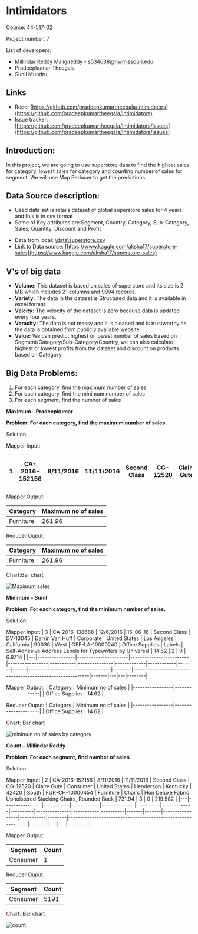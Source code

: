 # Intimidators
Course: 44-517-02

Project number: 7

List of developers:
- Millindar Reddy Maligireddy - s534638@nwmissouri.edu
- Pradeepkumar Theegala 
- Sunil Mundru 

## Links
- Repo: [https://github.com/pradeepkumartheegala/Intimidators](https://github.com/pradeepkumartheegala/Intimidators)
- Issue tracker: [https://github.com/pradeepkumartheegala/Intimidators/issues](https://github.com/pradeepkumartheegala/Intimidators/issues)
## Introduction:
In this project, we are going to use superstore data to find the highest sales for category, lowest sales for category and counting number of sales for segment. We will use Map Reducer to get the predictions.
## Data Source description:
* Used data set is retails dataset of global superstore sales for 4 years and this is in csv format
* Some of Key attributes are Segment, Country, Category, Sub-Category, Sales, Quantity, Discount and Profit
- Data from local: [\data\superstore.csv](https://github.com/pradeepkumartheegala/Intimidators/blob/master/data/superstore.csv)
- Link to Data source: [https://www.kaggle.com/aksha17/superstore-sales](https://www.kaggle.com/aksha17/superstore-sales)

## V's of big data
* **Volume:**   This dataset is based on sales of superstore and its size is 2 MB which includes 21 columns and 9994 records.
* **Variety:**  The data in the dataset is Structured data and it is available in excel format.
* **Velcity:**  The velocity of the dataset is zero because data is updated every four years.
* **Veracity:** The data is not messy and it is cleaned and is trustworthy as the data is obtained from publicly available website.
* **Value:**    We can predict highest or lowest number of sales based on Segment/Category/Sub-Category/Country, we can also calculate highest or lowest profits from the dataset and discount on products based on Category.

## Big Data Problems:
1. For each category, find the maximum number of sales
1. For each category, find the minimum number of sales
1. For each segment, find the number of sales

**Maximum - Pradeepkumar**

**Problem: For each category, find the maximum number of sales.**

Solution:

Mapper Input: 

| 1 | CA-2016-152156 | 8/11/2016 | 11/11/2016 | Second Class | CG-12520 | Claire Gute | Consumer | United States | Henderson | Kentucky | 42420 | South | FUR-BO-10001798 | Furniture | Bookcases | Bush Somerset Collection Bookcase | 261.96 | 2 | 0 | 41.9136 |
|---|----------------|-----------|------------|--------------|----------|-------------|----------|---------------|-----------|----------|-------|-------|-----------------|-----------|-----------|-----------------------------------|--------|---|---|---------|


Mapper Output:

| Category  | Maximum no of sales |
|-----------|---------------------|
| Furniture | 261.96              |

Reducer Ouput:

| Category  | Maximum no of sales |
|-----------|---------------------|
| Furniture | 261.96              |

Chart:Bar chart

![Maximum sales](https://raw.githubusercontent.com/pradeepkumartheegala/Intimidators/master/images/maximum-sales-category.png)

**Minimum - Sunil**

**Problem: For each category, find the minimum number of sales.**


Solution:

Mapper Input:
| 3 | CA-2016-138688 | 12/6/2016 | 16-06-16 | Second Class | DV-13045 | Darrin Van Huff | Corporate | United States | Los Angeles | California | 90036 | West | OFF-LA-10000240 | Office Supplies | Labels | Self-Adhesive Address Labels for Typewriters by Universal | 14.62 | 2 | 0 | 6.8714 |
|---|----------------|-----------|----------|--------------|----------|-----------------|-----------|---------------|-------------|------------|-------|------|-----------------|-----------------|--------|-----------------------------------------------------------|-------|---|---|--------|


Mapper Output:
| Category        | Minimum no of sales |
|-----------------|---------------------|
| Office Supplies | 14.62               |

Reducer Ouput:
| Category        | Minimum no of sales |
|-----------------|---------------------|
| Office Supplies | 14.62               |

Chart: Bar chart 

![minimun no of sales by category](https://raw.githubusercontent.com/pradeepkumartheegala/Intimidators/master/images/minimum-sales-category.jpeg)

**Count - Millindar Reddy**

**Problem: For each segment, find number of sales**


Solution:

Mapper Input:
| 2 | CA-2016-152156 | 8/11/2016 | 11/11/2016 | Second Class | CG-12520 | Claire Gute | Consumer | United States | Henderson | Kentucky | 42420 | South | FUR-CH-10000454 | Furniture | Chairs | Hon Deluxe Fabric Upholstered Stacking Chairs, Rounded Back | 731.94 | 3 | 0 | 219.582 |
|---|----------------|-----------|------------|--------------|----------|-------------|----------|---------------|-----------|----------|-------|-------|-----------------|-----------|--------|-------------------------------------------------------------|--------|---|---|---------|


Mapper Output:

| Segment  | Count |
|----------|-------|
| Consumer | 1     |

Reducer Ouput:

| Segment  | Count |
|----------|-------|
| Consumer | 5191  |

Chart: Bar chart

 ![count](https://raw.githubusercontent.com/pradeepkumartheegala/Intimidators/master/images/count_of_sales.png)




